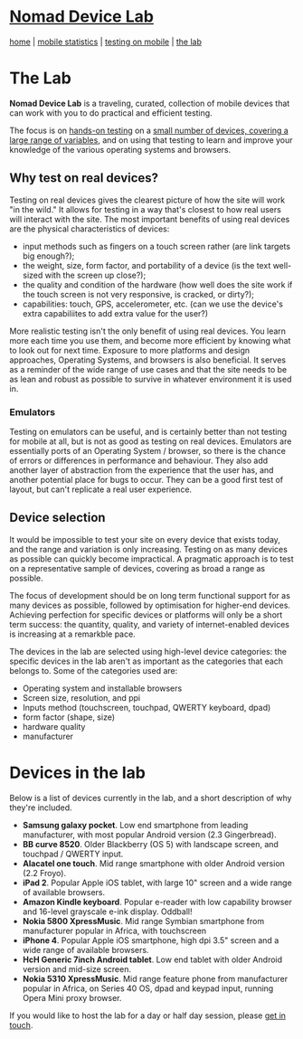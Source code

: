 # [Nomad Device Lab](index.md)

[home](index.md) | [mobile statistics](mobile-statistics.md) | [testing on mobile](testing-on-mobile.md) | [the lab](the-lab.md)

# The Lab

**Nomad Device Lab** is a traveling, curated, collection of mobile devices that can work with you to do practical and efficient testing.

The focus is on [hands-on testing](#whytestonrealdevices) on a [small number of devices, covering a large range of variables](#deviceselection), and on using that testing to learn and improve your knowledge of the various operating systems and browsers.


## Why test on real devices?

Testing on real devices gives the clearest picture of how the site will work "in the wild." It allows for testing in a way that's closest to how real users will interact with the site. The most important benefits of using real devices are the physical characteristics of devices:

* input methods such as fingers on a touch screen rather (are link targets big enough?);
* the weight, size, form factor, and portability of a device (is the text well-sized with the screen up close?);
* the quality and condition of the hardware (how well does the site work if the touch screen is not very responsive, is cracked, or dirty?);
* capabilities: touch, GPS, accelerometer, etc. (can we use the device's extra capabiliites to add extra value for the user?)

More realistic testing isn't the only benefit of using real devices. You learn more each time you use them, and become more efficient by knowing what to look out for next time. Exposure to more platforms and design approaches, Operating Systems, and browsers is also beneficial. It serves as a reminder of the wide range of use cases and that the site needs to be as lean and robust as possible to survive in whatever environment it is used in.


### Emulators

Testing on emulators can be useful, and is certainly better than not testing for mobile at all, but is not as good as testing on real devices. Emulators are essentially ports of an Operating System / browser, so there is the chance of errors or differences in performance and behaviour. They also add another layer of abstraction from the experience that the user has, and another potential place for bugs to occur. They can be a good first test of layout, but can't replicate a real user experience.


## Device selection

It would be impossible to test your site on every device that exists today, and the range and variation is only increasing. Testing on as many devices as possible can quickly become impractical. A pragmatic approach is to test on a representative sample of devices, covering as broad a range as possible.

The focus of development should be on long term functional support for as many devices as possible, followed by optimisation for higher-end devices. Achieving perfection for specific devices or platforms will only be a short term success: the quantity, quality, and variety of internet-enabled devices is increasing at a remarkble pace.

The devices in the lab are selected using high-level device categories: the specific devices in the lab aren't as important as the categories that each belongs to. Some of the categories used are:

* Operating system and installable browsers
* Screen size, resolution, and ppi
* Inputs method (touchscreen, touchpad, QWERTY keyboard, dpad)
* form factor (shape, size)
* hardware quality
* manufacturer

# Devices in the lab

Below is a list of devices currently in the lab, and a short description of why they're included.

* **Samsung galaxy pocket**. Low end smartphone from leading manufacturer, with most popular Android version (2.3 Gingerbread).
* **BB curve 8520**. Older Blackberry (OS 5) with landscape screen, and touchpad / QWERTY input.
* **Alacatel one touch**. Mid range smartphone with older Android version (2.2 Froyo).
* **iPad 2**. Popular Apple iOS tablet, with large 10" screen and a wide range of available browsers.
* **Amazon Kindle keyboard**. Popular e-reader with low capability browser and 16-level grayscale e-ink display. Oddball!
* **Nokia 5800 XpressMusic**. Mid range Symbian smartphone from manufacturer popular in Africa, with touchscreen
* **iPhone 4**. Popular Apple iOS smartphone, high dpi 3.5" screen and a wide range of available browsers.
* **HcH Generic 7inch Android tablet**. Low end tablet with older Android version and mid-size screen.
* **Nokia 5310 XpressMusic**. Mid range feature phone from manufacturer popular in Africa, on Series 40 OS, dpad and keypad input, running Opera Mini proxy browser.

If you would like to host the lab for a day or half day session, please [get in touch](mailto:nomad@devicelab.co.za?subject=I%20would%20like%20to%20host%20the%20lab%20for%20a%20session).
